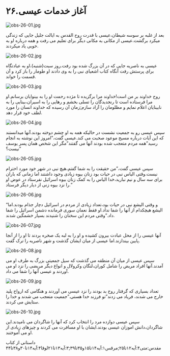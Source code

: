 ۲۶.آغاز خدمات عیسی
==================

![obs-26-01.jpg](/var/www/vhosts/door43.org/httpdocs/data/gitrepo/media/en/obs/obs-26-01.jpg "obs-26-01.jpg")

بعد از غلبه بر سوسه شیطان،عیسی با قدرت روح القدس به ایالت جلیل جایی که
زندگی میکرد برگشت.عیسی از مکانی به مکانی دیگر برای تعلیم می رفت و همه
درباره او به خوبی یاد میکردند.

![obs-26-02.jpg](/var/www/vhosts/door43.org/httpdocs/data/gitrepo/media/en/obs/obs-26-02.jpg "obs-26-02.jpg")

عیسی به ناصریه جایی که در آن بزرگ شده بود رفت.روز سبت(شنبه)،او به
عبادتگاه برای پرستش رفت آنگاه کتاب اشعیای نبی را به وی دادند او طومار را
باز کرد و آن قسمت را خواند.

![obs-26-03.jpg](/var/www/vhosts/door43.org/httpdocs/data/gitrepo/media/en/obs/obs-26-03.jpg "obs-26-03.jpg")

روح خداوند بر من است!خداوند مرا برگزیده تا مژده رحمت او را به بینوایان
برسانم.او مرا فرستاده است تا رنجدیدگان را تسلی بخشم و رهایی را به
اسیران،بینایی را به نابینایان اعلام نمایم و مظلومان را آزاد سازم;زمان آن
رسیده که خداوند انسان را مورد لطف خود قرار دهد.

![obs-26-04.jpg](/var/www/vhosts/door43.org/httpdocs/data/gitrepo/media/en/obs/obs-26-04.jpg "obs-26-04.jpg")

سپس عیسی رو به جمعیت نشست در حالیکه همه به او چشم دوخته بودند.آنها
میدانستند که این آیات درباره مسیح موعود صحبت می کند.عیسی گفت،”امروز این
نوشته به انجام رسید”همه مردم متعجب شده بودند آنها می گفتند”مگر این شخص
همان پسر یوسف نیست؟”

![obs-26-05.jpg](/var/www/vhosts/door43.org/httpdocs/data/gitrepo/media/en/obs/obs-26-05.jpg "obs-26-05.jpg")

سپس عیسی گفت،”من حقیقت را به شما گفتم،هیچ نبی در شهر خود مورد احترام
نیست.وقتی الیاس نبی در حیات بود زنان بیوه زیادی وجود داشتند اما زمانی که
باران برای سه سال و نیم نبارید،خدا الیاس را به کمک زنان بیوه اسرائیل
نفرستاد در عوض او را نزد بیوه زنی از دیار دیگر فرستاد.”

![obs-26-06.jpg](/var/www/vhosts/door43.org/httpdocs/data/gitrepo/media/en/obs/obs-26-06.jpg "obs-26-06.jpg")

“و وقتی الیشع نبی در حیات بود،تعداد زیادی از مردم در اسرائیل دچار جذام
بودند.اما الیشع هیچکدام از آنها را شفا نداد.او فقط نعمان سوری فرمانده
دشمن اسرائیل را شفا داد.”وقتی مردم این سخنان را شنیدند بسیار خشمگین
شدند.

![obs-26-07.jpg](/var/www/vhosts/door43.org/httpdocs/data/gitrepo/media/en/obs/obs-26-07.jpg "obs-26-07.jpg")

آنها عیسی را از محل عبادت بیرون کشیده و او را به لبه یک صخره بردند تا او
را از آنجا پایین بیندازند.اما عیسی از میان ایشان گذشت و شهر ناصریه را
ترک گفت.

![obs-26-08.jpg](/var/www/vhosts/door43.org/httpdocs/data/gitrepo/media/en/obs/obs-26-08.jpg "obs-26-08.jpg")

سپس عیسی از میان آن منطقه می گذشت که سیل جمعیتی بزرگ به طرف او می
آمدند.آنها افراد مریض را شامل کوران،لنگان وکرولال و انواع دیگر مریضی را
نزد او می آوردند و عیسی آنها را شفا می داد.

![obs-26-09.jpg](/var/www/vhosts/door43.org/httpdocs/data/gitrepo/media/en/obs/obs-26-09.jpg "obs-26-09.jpg")

تعداد بسیاری که گرفتار روح بد بودند را نزد عیسی می آوردند و هنگامی که
ارواح پلید خارج می شدند، فریاد می زدند”تو فرزند خدا هستی.”جمعیت متعجب می
شدند و خدا را ستایش می کردند.

![obs-26-10.jpg](/var/www/vhosts/door43.org/httpdocs/data/gitrepo/media/en/obs/obs-26-10.jpg "obs-26-10.jpg")

سپس عیسی دوازده مرد را انتخاب کرد که آنها را شاگردان می نامیدند.این
شاگردان،دانش اموزان عیسی بودند.ایشان با او مسافرت می کردند و چیزهای
زیادی از او می آموختند.

داستانی از کتاب
مقدس:متی۴:آیه۱۲تا۲۵;مرقس۱:آیه۱۴تا۱۵و۳۵تا۳۹;۳:آیه۱۳تا۲۱لوقا۴:آیه۱۴تا۳۰و۳۸تا۴۴
